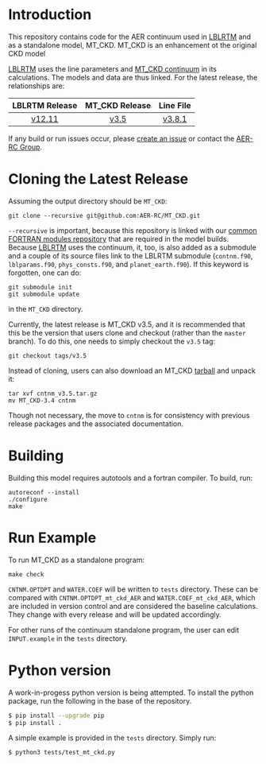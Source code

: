 # Introduction

This repository contains code for the AER continuum used in [LBLRTM](https://github.com/AER-RC/LBLRTM) and as a standalone model, MT_CKD. MT_CKD is an enhancement ot the original CKD model

[LBLRTM](https://github.com/AER-RC/LBLRTM) uses the line parameters and [MT_CKD continuum](https://github.com/AER-RC/MT_CKD) in its calculations. The models and data are thus linked. For the latest release, the relationships are:

| LBLRTM Release | MT_CKD Release | Line File |
| :---: | :---: | :---: |
| [v12.11](https://github.com/AER-RC/LBLRTM/releases/tag/v12.11) | [v3.5](https://github.com/AER-RC/MT_CKD/releases/tag/v3.5) | [v3.8.1](https://zenodo.org/record/4019178/files/aer_v_3.8.1.tar.gz?download=1) |

If any build or run issues occur, please [create an issue](https://github.com/AER-RC/MT_CKD/issues) or contact the [AER-RC Group](https://github.com/AER-RC).

# Cloning the Latest Release

Assuming the output directory should be `MT_CKD`:

`git clone --recursive git@github.com:AER-RC/MT_CKD.git`

`--recursive` is important, because this repository is linked with our [common FORTRAN modules repository](https://github.com/AER-RC/aer_rt_utils) that are required in the model builds. Because [LBLRTM](https://github.com/AER-RC/LBLRTM) uses the continuum, it, too, is also added as a submodule and a couple of its source files link to the LBLRTM submodule (`contnm.f90`, `lblparams.f90`, `phys_consts.f90`, and `planet_earth.f90`). If this keyword is forgotten, one can do:

```
git submodule init
git submodule update
```

in the `MT_CKD` directory.

Currently, the latest release is MT_CKD v3.5, and it is recommended that this be the version that users clone and checkout (rather than the `master` branch). To do this, one needs to simply checkout the `v3.5` tag:

```
git checkout tags/v3.5
```

Instead of cloning, users can also download an MT_CKD [tarball](https://github.com/AER-RC/MT_CKD/releases/tag/v3.5) and unpack it:

```
tar xvf cntnm_v3.5.tar.gz
mv MT_CKD-3.4 cntnm
```

Though not necessary, the move to `cntnm` is for consistency with previous release packages and the associated documentation.

# Building

Building this model requires autotools and a fortran compiler.  To build, run:

```
autoreconf --install
./configure
make
```

# Run Example

To run MT_CKD as a standalone program:

```
make check
```

`CNTNM.OPTDPT` and `WATER.COEF` will be written to `tests` directory. These can be compared
with `CNTNM.OPTDPT_mt_ckd_AER` and `WATER.COEF_mt_ckd_AER`, which are included in version
control and are considered the baseline calculations. They change with every release and will
be updated accordingly.

For other runs of the continuum standalone program, the user can edit `INPUT.example` in the
`tests` directory.

# Python version
A work-in-progess python version is being attempted.  To install the python package, run the
following in the base of the repository.

```bash
$ pip install --upgrade pip
$ pip install .
```

A simple example is provided in the `tests` directory.  Simply run:

```bash
$ python3 tests/test_mt_ckd.py
```

